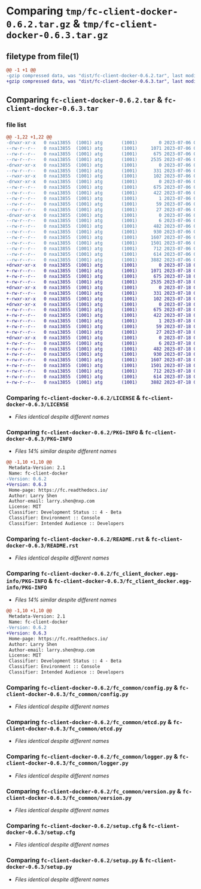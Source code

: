 # Comparing `tmp/fc-client-docker-0.6.2.tar.gz` & `tmp/fc-client-docker-0.6.3.tar.gz`

## filetype from file(1)

```diff
@@ -1 +1 @@
-gzip compressed data, was "dist/fc-client-docker-0.6.2.tar", last modified: Thu Jul  6 08:49:05 2023, max compression
+gzip compressed data, was "dist/fc-client-docker-0.6.3.tar", last modified: Tue Jul 18 04:27:05 2023, max compression
```

## Comparing `fc-client-docker-0.6.2.tar` & `fc-client-docker-0.6.3.tar`

### file list

```diff
@@ -1,22 +1,22 @@
-drwxr-xr-x   0 nxa13855  (1001) atg       (1001)        0 2023-07-06 08:49:05.000000 fc-client-docker-0.6.2/
--rw-r--r--   0 nxa13855  (1001) atg       (1001)     1071 2023-07-06 08:48:52.000000 fc-client-docker-0.6.2/LICENSE
--rw-r--r--   0 nxa13855  (1001) atg       (1001)      675 2023-07-06 08:49:05.000000 fc-client-docker-0.6.2/PKG-INFO
--rw-r--r--   0 nxa13855  (1001) atg       (1001)     2535 2023-07-06 08:48:52.000000 fc-client-docker-0.6.2/README.rst
-drwxr-xr-x   0 nxa13855  (1001) atg       (1001)        0 2023-07-06 08:49:05.000000 fc-client-docker-0.6.2/fc_client_docker/
--rw-r--r--   0 nxa13855  (1001) atg       (1001)      331 2023-07-06 08:48:52.000000 fc-client-docker-0.6.2/fc_client_docker/__init__.py
--rwxr-xr-x   0 nxa13855  (1001) atg       (1001)      102 2023-07-06 08:48:52.000000 fc-client-docker-0.6.2/fc_client_docker/fc_client_docker
-drwxr-xr-x   0 nxa13855  (1001) atg       (1001)        0 2023-07-06 08:49:05.000000 fc-client-docker-0.6.2/fc_client_docker.egg-info/
--rw-r--r--   0 nxa13855  (1001) atg       (1001)      675 2023-07-06 08:49:05.000000 fc-client-docker-0.6.2/fc_client_docker.egg-info/PKG-INFO
--rw-r--r--   0 nxa13855  (1001) atg       (1001)      422 2023-07-06 08:49:05.000000 fc-client-docker-0.6.2/fc_client_docker.egg-info/SOURCES.txt
--rw-r--r--   0 nxa13855  (1001) atg       (1001)        1 2023-07-06 08:49:05.000000 fc-client-docker-0.6.2/fc_client_docker.egg-info/dependency_links.txt
--rw-r--r--   0 nxa13855  (1001) atg       (1001)       59 2023-07-06 08:49:05.000000 fc-client-docker-0.6.2/fc_client_docker.egg-info/entry_points.txt
--rw-r--r--   0 nxa13855  (1001) atg       (1001)       27 2023-07-06 08:49:05.000000 fc-client-docker-0.6.2/fc_client_docker.egg-info/top_level.txt
-drwxr-xr-x   0 nxa13855  (1001) atg       (1001)        0 2023-07-06 08:49:05.000000 fc-client-docker-0.6.2/fc_common/
--rw-r--r--   0 nxa13855  (1001) atg       (1001)        6 2023-07-06 08:48:52.000000 fc-client-docker-0.6.2/fc_common/VERSION
--rw-r--r--   0 nxa13855  (1001) atg       (1001)      482 2023-07-06 08:48:52.000000 fc-client-docker-0.6.2/fc_common/__init__.py
--rw-r--r--   0 nxa13855  (1001) atg       (1001)      930 2023-07-06 08:48:52.000000 fc-client-docker-0.6.2/fc_common/config.py
--rw-r--r--   0 nxa13855  (1001) atg       (1001)     1607 2023-07-06 08:48:52.000000 fc-client-docker-0.6.2/fc_common/etcd.py
--rw-r--r--   0 nxa13855  (1001) atg       (1001)     1501 2023-07-06 08:48:52.000000 fc-client-docker-0.6.2/fc_common/logger.py
--rw-r--r--   0 nxa13855  (1001) atg       (1001)      712 2023-07-06 08:48:52.000000 fc-client-docker-0.6.2/fc_common/version.py
--rw-r--r--   0 nxa13855  (1001) atg       (1001)      614 2023-07-06 08:49:05.000000 fc-client-docker-0.6.2/setup.cfg
--rw-r--r--   0 nxa13855  (1001) atg       (1001)     3882 2023-07-06 08:48:52.000000 fc-client-docker-0.6.2/setup.py
+drwxr-xr-x   0 nxa13855  (1001) atg       (1001)        0 2023-07-18 04:27:05.000000 fc-client-docker-0.6.3/
+-rw-r--r--   0 nxa13855  (1001) atg       (1001)     1071 2023-07-18 04:26:21.000000 fc-client-docker-0.6.3/LICENSE
+-rw-r--r--   0 nxa13855  (1001) atg       (1001)      675 2023-07-18 04:27:05.000000 fc-client-docker-0.6.3/PKG-INFO
+-rw-r--r--   0 nxa13855  (1001) atg       (1001)     2535 2023-07-18 04:26:21.000000 fc-client-docker-0.6.3/README.rst
+drwxr-xr-x   0 nxa13855  (1001) atg       (1001)        0 2023-07-18 04:27:05.000000 fc-client-docker-0.6.3/fc_client_docker/
+-rw-r--r--   0 nxa13855  (1001) atg       (1001)      331 2023-07-18 04:26:21.000000 fc-client-docker-0.6.3/fc_client_docker/__init__.py
+-rwxr-xr-x   0 nxa13855  (1001) atg       (1001)      102 2023-07-18 04:26:21.000000 fc-client-docker-0.6.3/fc_client_docker/fc_client_docker
+drwxr-xr-x   0 nxa13855  (1001) atg       (1001)        0 2023-07-18 04:27:05.000000 fc-client-docker-0.6.3/fc_client_docker.egg-info/
+-rw-r--r--   0 nxa13855  (1001) atg       (1001)      675 2023-07-18 04:27:05.000000 fc-client-docker-0.6.3/fc_client_docker.egg-info/PKG-INFO
+-rw-r--r--   0 nxa13855  (1001) atg       (1001)      422 2023-07-18 04:27:05.000000 fc-client-docker-0.6.3/fc_client_docker.egg-info/SOURCES.txt
+-rw-r--r--   0 nxa13855  (1001) atg       (1001)        1 2023-07-18 04:27:05.000000 fc-client-docker-0.6.3/fc_client_docker.egg-info/dependency_links.txt
+-rw-r--r--   0 nxa13855  (1001) atg       (1001)       59 2023-07-18 04:27:05.000000 fc-client-docker-0.6.3/fc_client_docker.egg-info/entry_points.txt
+-rw-r--r--   0 nxa13855  (1001) atg       (1001)       27 2023-07-18 04:27:05.000000 fc-client-docker-0.6.3/fc_client_docker.egg-info/top_level.txt
+drwxr-xr-x   0 nxa13855  (1001) atg       (1001)        0 2023-07-18 04:27:05.000000 fc-client-docker-0.6.3/fc_common/
+-rw-r--r--   0 nxa13855  (1001) atg       (1001)        6 2023-07-18 04:26:21.000000 fc-client-docker-0.6.3/fc_common/VERSION
+-rw-r--r--   0 nxa13855  (1001) atg       (1001)      482 2023-07-18 04:26:21.000000 fc-client-docker-0.6.3/fc_common/__init__.py
+-rw-r--r--   0 nxa13855  (1001) atg       (1001)      930 2023-07-18 04:26:21.000000 fc-client-docker-0.6.3/fc_common/config.py
+-rw-r--r--   0 nxa13855  (1001) atg       (1001)     1607 2023-07-18 04:26:21.000000 fc-client-docker-0.6.3/fc_common/etcd.py
+-rw-r--r--   0 nxa13855  (1001) atg       (1001)     1501 2023-07-18 04:26:21.000000 fc-client-docker-0.6.3/fc_common/logger.py
+-rw-r--r--   0 nxa13855  (1001) atg       (1001)      712 2023-07-18 04:26:21.000000 fc-client-docker-0.6.3/fc_common/version.py
+-rw-r--r--   0 nxa13855  (1001) atg       (1001)      614 2023-07-18 04:27:05.000000 fc-client-docker-0.6.3/setup.cfg
+-rw-r--r--   0 nxa13855  (1001) atg       (1001)     3882 2023-07-18 04:26:21.000000 fc-client-docker-0.6.3/setup.py
```

### Comparing `fc-client-docker-0.6.2/LICENSE` & `fc-client-docker-0.6.3/LICENSE`

 * *Files identical despite different names*

### Comparing `fc-client-docker-0.6.2/PKG-INFO` & `fc-client-docker-0.6.3/PKG-INFO`

 * *Files 14% similar despite different names*

```diff
@@ -1,10 +1,10 @@
 Metadata-Version: 2.1
 Name: fc-client-docker
-Version: 0.6.2
+Version: 0.6.3
 Home-page: https://fc.readthedocs.io/
 Author: Larry Shen
 Author-email: larry.shen@nxp.com
 License: MIT
 Classifier: Development Status :: 4 - Beta
 Classifier: Environment :: Console
 Classifier: Intended Audience :: Developers
```

### Comparing `fc-client-docker-0.6.2/README.rst` & `fc-client-docker-0.6.3/README.rst`

 * *Files identical despite different names*

### Comparing `fc-client-docker-0.6.2/fc_client_docker.egg-info/PKG-INFO` & `fc-client-docker-0.6.3/fc_client_docker.egg-info/PKG-INFO`

 * *Files 14% similar despite different names*

```diff
@@ -1,10 +1,10 @@
 Metadata-Version: 2.1
 Name: fc-client-docker
-Version: 0.6.2
+Version: 0.6.3
 Home-page: https://fc.readthedocs.io/
 Author: Larry Shen
 Author-email: larry.shen@nxp.com
 License: MIT
 Classifier: Development Status :: 4 - Beta
 Classifier: Environment :: Console
 Classifier: Intended Audience :: Developers
```

### Comparing `fc-client-docker-0.6.2/fc_common/config.py` & `fc-client-docker-0.6.3/fc_common/config.py`

 * *Files identical despite different names*

### Comparing `fc-client-docker-0.6.2/fc_common/etcd.py` & `fc-client-docker-0.6.3/fc_common/etcd.py`

 * *Files identical despite different names*

### Comparing `fc-client-docker-0.6.2/fc_common/logger.py` & `fc-client-docker-0.6.3/fc_common/logger.py`

 * *Files identical despite different names*

### Comparing `fc-client-docker-0.6.2/fc_common/version.py` & `fc-client-docker-0.6.3/fc_common/version.py`

 * *Files identical despite different names*

### Comparing `fc-client-docker-0.6.2/setup.cfg` & `fc-client-docker-0.6.3/setup.cfg`

 * *Files identical despite different names*

### Comparing `fc-client-docker-0.6.2/setup.py` & `fc-client-docker-0.6.3/setup.py`

 * *Files identical despite different names*

